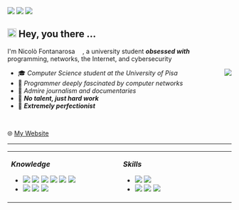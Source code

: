 
<p>
  <img src="https://img.shields.io/github/followers/Nicofontanarosa?style=social" />
  <img src="https://api.visitorbadge.io/api/visitors?path=https%3A%2F%2Fgithub.com%2FNicofontanarosa%2FNicofontanarosa&label=%20Views&labelColor=%23222222&countColor=%23ffffff&style=flat&labelStyle=none" />
  <img src="https://img.shields.io/badge/-nickcompany@gmail.com-green?color=%23bb5f37&style=flat&logo=gmail&logoColor=white" />
</p>

## <img src="https://user-images.githubusercontent.com/74038190/229223156-0cbdaba9-3128-4d8e-8719-b6b4cf741b67.gif" width="20"> Hey, you there ...

I'm Nicolò Fontanarosa <img src="https://github.com/user-attachments/assets/b8c2ecb9-4c88-43c1-89b9-afa68d63f261" width="13"/>, a university student ***obsessed with*** programming, networks, the Internet, and cybersecurity 
<!-- <img src="https://github.com/Anmol-Baranwal/Cool-GIFs-For-GitHub/assets/74038190/7b282ec6-fcc3-4600-90a7-2c3140549f58" width="20" /> -->

<img src="https://github-readme-stats.vercel.app/api?username=Nicofontanarosa&show_icons=true&theme=calm" align="right" />

- 🎓 *Computer Science student at the University of Pisa* 
- 📡 *Programmer deeply fascinated by computer networks* 
- 📰 *Admire journalism and documentaries* 
- 🔧 ***No talent, just hard work***
- 🎯 ***Extremely perfectionist***

<br>

🌐 [My Website](https://github.com/Nicofontanarosa)

<hr>
<!-- <img src="https://user-images.githubusercontent.com/74038190/212284100-561aa473-3905-4a80-b561-0d28506553ee.gif" width="1000"> -->

<p align="center">
  
  <table><tr><td valign="top" width="1000px">
  
  ***Knowledge*** <img src="https://user-images.githubusercontent.com/74038190/212257468-1e9a91f1-b626-4baa-b15d-5c385dfa7ed2.gif" width="14" />
  
  - <img src="https://img.shields.io/badge/-Html-green?color=%23E34F26&style=flat&logo=html5&logoColor=white" />
    <img src="https://img.shields.io/badge/-C-green?color=%23A8B9CC&style=flat&logo=c&logoColor=white" />
    <img src="https://img.shields.io/badge/-Java-green?color=%23CB6D30&style=flat&logo=coffeescript&logoColor=white" />
    <img src="https://img.shields.io/badge/-PHP-green?color=%23777BB4&style=flat&logo=php&logoColor=white" />
    <img src="https://img.shields.io/badge/mysql-4479A1.svg?style=flat&logo=mysql&logoColor=white" />
    <img src="https://img.shields.io/badge/-CSS-green?color=%23663399&style=flat&logo=CSS&logoColor=white" />

  - <img src="https://img.shields.io/badge/-Linux-green?color=%23FCC624&style=flat&logo=linux&logoColor=white" />
    <img src="https://img.shields.io/badge/-Windows-green?color=%2380B3FF&style=flat&logo=gitforwindows&logoColor=white" />
    <img src="https://img.shields.io/badge/-Bash-green?color=%234EAA25&style=flat&logo=gnubash&logoColor=white" />

    <sub></sub>
    
  </td><td valign="top" width="50%">
  
  ***Skills*** <img src="https://user-images.githubusercontent.com/74038190/212284087-bbe7e430-757e-4901-90bf-4cd2ce3e1852.gif" width="14" />
  
  - <img src="https://img.shields.io/badge/-Lua-green?color=%232C2D72&style=flat&logo=lua&logoColor=white" />
    <img src="https://img.shields.io/badge/-Python-green?color=%233776AB&style=flat&logo=python&logoColor=white" />
  
  - <img src="https://img.shields.io/badge/-Wireshark-green?color=%231679A7&style=flat&logo=wireshark&logoColor=white" />
    <img src="https://img.shields.io/badge/-Postman-green?color=%23FF6C37&style=flat&logo=postman&logoColor=white" />
    <img src="https://img.shields.io/badge/-Tor_project-green?color=%237D4698&style=flat&logo=torproject&logoColor=white" />
  
  </td></tr></table>

</p>

<!--
<p align="center">
  <img src="https://github-profile-trophy.vercel.app/?username=Nicofontanarosa&theme=nord&margin-h=5&margin-w=5" /> 
</p>
-->
